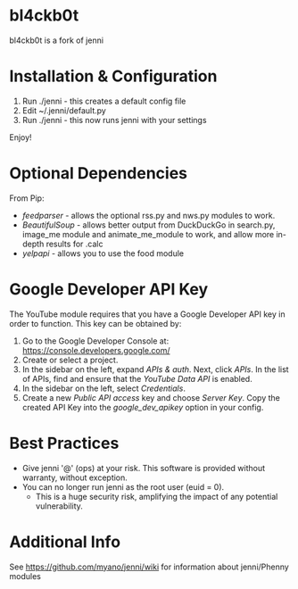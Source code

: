 bl4ckb0t
=====

bl4ckb0t is a fork of jenni

Installation & Configuration
============================

1. Run ./jenni - this creates a default config file
2. Edit ~/.jenni/default.py
3. Run ./jenni - this now runs jenni with your settings

Enjoy!

Optional Dependencies
=====================

From Pip:
- *feedparser* - allows the optional rss.py and nws.py modules to work.
- *BeautifulSoup* - allows better output from DuckDuckGo in search.py, image_me module and animate_me_module to work, and allow more in-depth results for .calc
- *yelpapi* - allows you to use the food module

Google Developer API Key
========================

The YouTube module requires that you have a Google Developer API key in order to function. This key can be obtained by:

1. Go to the Google Developer Console at: https://console.developers.google.com/
2. Create or select a project.
3. In the sidebar on the left, expand *APIs & auth*. Next, click *APIs*. In the list of APIs, find and ensure that the *YouTube Data API* is enabled.
4. In the sidebar on the left, select *Credentials*.
5. Create a new *Public API access* key and choose *Server Key*. Copy the created API Key into the *google_dev_apikey* option in your config.

Best Practices
==============

- Give jenni '@' (ops) at your risk. This software is provided without warranty, without exception.
- You can no longer run jenni as the root user (euid = 0).
  - This is a huge security risk, amplifying the impact of any potential vulnerability.

Additional Info
===============

See https://github.com/myano/jenni/wiki for information about jenni/Phenny modules
